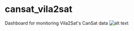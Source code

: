 # cansat_vila2sat
Dashboard for monitoring Vila2Sat's CanSat data
![alt text](https://cdn.discordapp.com/attachments/937704145828331521/1198620303916552232/image.png)
